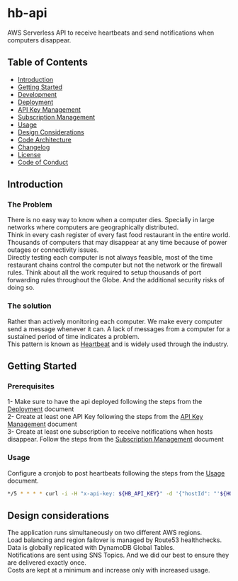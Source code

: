 # hb-api  

AWS Serverless API to receive heartbeats and send notifications when computers disappear.  

## Table of Contents  

- [Introduction](#introduction)  
- [Getting Started](#getting-started)  
- [Development](docs/development.md)  
- [Deployment](docs/deployment.md)  
- [API Key Management](docs/api-key-management.md)  
- [Subscription Management](docs/subscription-management.md)  
- [Usage](docs/usage.md)  
- [Design Considerations](#design-considerations)  
- [Code Architecture](docs/code-architecture.md)  
- [Changelog](changelog.md)  
- [License](LICENSE)  
- [Code of Conduct](CODE_OF_CONDUCT.md)  

## Introduction  

### The Problem  

There is no easy way to know when a computer dies. Specially in large networks where computers are geographically distributed.  
Think in every cash register of every fast food restaurant in the entire world. Thousands of computers that may disappear at any time because of power outages or connectivity issues.  
Directly testing each computer is not always feasible, most of the time restaurant chains control the computer but not the network or the firewall rules. 
Think about all the work required to setup thousands of port forwarding rules throughout the Globe. 
And the additional security risks of doing so.  

### The solution  

Rather than actively monitoring each computer. We make every computer send a message whenever it can. A lack of messages from a computer for a sustained period of time indicates a problem.  
This pattern is known as [Heartbeat](https://en.wikipedia.org/wiki/Heartbeat_(computing)) and is widely used through the industry.  

## Getting Started  

### Prerequisites  

1- Make sure to have the api deployed following the steps from the [Deployment](docs/deployment.md) document  
2- Create at least one API Key following the steps from the [API Key Management](docs/api-key-management.md) document  
3- Create at least one subscription to receive notifications when hosts disappear. Follow the steps from the [Subscription Management](docs/subscription-management.md) document  

### Usage  

Configure a cronjob to post heartbeats following the steps from the [Usage](docs/usage.md) document.  

```bash
*/5 * * * * curl -i -H "x-api-key: ${HB_API_KEY}" -d '{"hostId": "'${HOSTNAME}'"}' -X POST https://api.yourdomain.com/v1/hearbeat | logger -p local0.notice
```

## Design considerations  

The application runs simultaneously on two different AWS regions.  
Load balancing and region failover is managed by Route53 healthchecks.  
Data is globally replicated with DynamoDB Global Tables.  
Notifications are sent using SNS Topics. And we did our best to ensure they are delivered exactly once.  
Costs are kept at a minimum and increase only with increased usage.  
